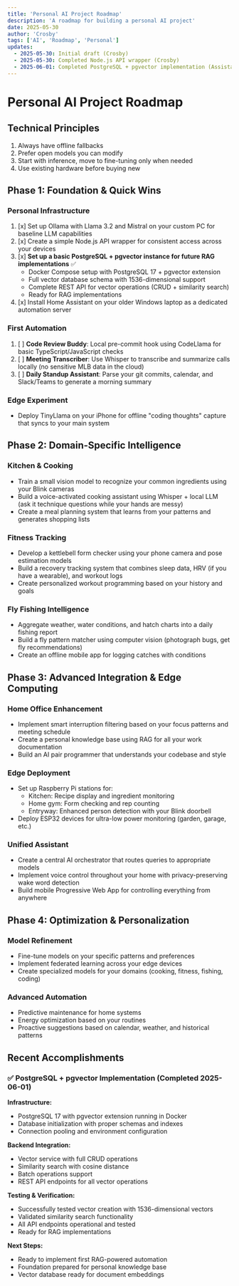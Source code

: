 ```yaml
---
title: 'Personal AI Project Roadmap'
description: 'A roadmap for building a personal AI project'
date: 2025-05-30
author: 'Crosby'
tags: ['AI', 'Roadmap', 'Personal']
updates:
  - 2025-05-30: Initial draft (Crosby)
  - 2025-05-30: Completed Node.js API wrapper (Crosby)
  - 2025-06-01: Completed PostgreSQL + pgvector implementation (Assistant)
---
```


# Personal AI Project Roadmap

## Technical Principles

1. Always have offline fallbacks
2. Prefer open models you can modify
3. Start with inference, move to fine-tuning only when needed
4. Use existing hardware before buying new

## Phase 1: Foundation & Quick Wins

### Personal Infrastructure

1. [x] Set up Ollama with Llama 3.2 and Mistral on your custom PC for baseline LLM capabilities
2. [x] Create a simple Node.js API wrapper for consistent access across your devices
3. [x] **Set up a basic PostgreSQL + pgvector instance for future RAG implementations** ✅
   - Docker Compose setup with PostgreSQL 17 + pgvector extension
   - Full vector database schema with 1536-dimensional support
   - Complete REST API for vector operations (CRUD + similarity search)
   - Ready for RAG implementations
4. [x] Install Home Assistant on your older Windows laptop as a dedicated automation server

### First Automation

1. [ ] **Code Review Buddy**: Local pre-commit hook using CodeLlama for basic TypeScript/JavaScript checks
2. [ ] **Meeting Transcriber**: Use Whisper to transcribe and summarize calls locally (no sensitive MLB data in the cloud)
3. [ ] **Daily Standup Assistant**: Parse your git commits, calendar, and Slack/Teams to generate a morning summary

### Edge Experiment

- Deploy TinyLlama on your iPhone for offline "coding thoughts" capture that syncs to your main system

## Phase 2: Domain-Specific Intelligence

### Kitchen & Cooking

- Train a small vision model to recognize your common ingredients using your Blink cameras
- Build a voice-activated cooking assistant using Whisper + local LLM (ask it technique questions while your hands are messy)
- Create a meal planning system that learns from your patterns and generates shopping lists

### Fitness Tracking

- Develop a kettlebell form checker using your phone camera and pose estimation models
- Build a recovery tracking system that combines sleep data, HRV (if you have a wearable), and workout logs
- Create personalized workout programming based on your history and goals

### Fly Fishing Intelligence

- Aggregate weather, water conditions, and hatch charts into a daily fishing report
- Build a fly pattern matcher using computer vision (photograph bugs, get fly recommendations)
- Create an offline mobile app for logging catches with conditions

## Phase 3: Advanced Integration & Edge Computing

### Home Office Enhancement

- Implement smart interruption filtering based on your focus patterns and meeting schedule
- Create a personal knowledge base using RAG for all your work documentation
- Build an AI pair programmer that understands your codebase and style

### Edge Deployment

- Set up Raspberry Pi stations for:
  - Kitchen: Recipe display and ingredient monitoring
  - Home gym: Form checking and rep counting
  - Entryway: Enhanced person detection with your Blink doorbell
- Deploy ESP32 devices for ultra-low power monitoring (garden, garage, etc.)

### Unified Assistant

- Create a central AI orchestrator that routes queries to appropriate models
- Implement voice control throughout your home with privacy-preserving wake word detection
- Build mobile Progressive Web App for controlling everything from anywhere

## Phase 4: Optimization & Personalization

### Model Refinement

- Fine-tune models on your specific patterns and preferences
- Implement federated learning across your edge devices
- Create specialized models for your domains (cooking, fitness, fishing, coding)

### Advanced Automation

- Predictive maintenance for home systems
- Energy optimization based on your routines
- Proactive suggestions based on calendar, weather, and historical patterns

## Recent Accomplishments

### ✅ PostgreSQL + pgvector Implementation (Completed 2025-06-01)

**Infrastructure:**

- PostgreSQL 17 with pgvector extension running in Docker
- Database initialization with proper schemas and indexes
- Connection pooling and environment configuration

**Backend Integration:**

- Vector service with full CRUD operations
- Similarity search with cosine distance
- Batch operations support
- REST API endpoints for all vector operations

**Testing & Verification:**

- Successfully tested vector creation with 1536-dimensional vectors
- Validated similarity search functionality
- All API endpoints operational and tested
- Ready for RAG implementations

**Next Steps:**

- Ready to implement first RAG-powered automation
- Foundation prepared for personal knowledge base
- Vector database ready for document embeddings

